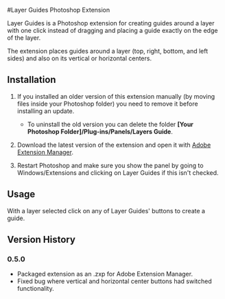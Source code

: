 #Layer Guides Photoshop Extension

Layer Guides is a Photoshop extension for creating guides around a layer with one click instead of dragging and placing a guide exactly on the edge of the layer.

The extension places guides around a layer (top, right, bottom, and left sides) and also on its vertical or horizontal centers.

## Installation
1. If you installed an older version of this extension manually (by moving files inside your Photoshop folder) you need to remove it before installing an update.

	- To uninstall the old version you can delete the folder **[Your Photoshop Folder]/Plug-ins/Panels/Layers Guide**.

2. Download the latest version of the extension and open it with [Adobe Extension Manager](http://www.adobe.com/exchange/em_download/).

3. Restart Photoshop and make sure you show the panel by going to Windows/Extensions and clicking on Layer Guides if this isn't checked.

## Usage
With a layer selected click on any of Layer Guides' buttons to create a guide. 


## Version History

### 0.5.0
- Packaged extension as an .zxp for Adobe Extension Manager.
- Fixed bug where vertical and horizontal center buttons had switched functionality.



